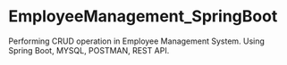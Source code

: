 # EmployeeManagement_SpringBoot
Performing CRUD operation in Employee Management System. Using Spring Boot, MYSQL, POSTMAN, REST API.
